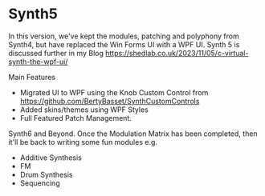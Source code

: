 # Synth5

In this version, we've kept the modules, patching and polyphony from Synth4, but have replaced the Win Forms UI with a WPF UI. Synth 5 is discussed further in my Blog https://shedlab.co.uk/2023/11/05/c-virtual-synth-the-wpf-ui/

Main Features
- Migrated UI to WPF using the Knob Custom Control from https://github.com/BertyBasset/SynthCustomControls
- Added skins/themes using WPF Styles
- Full Featured Patch Management.

Synth6 and Beyond. Once the Modulation Matrix has been completed, then it'll be back to writing some fun modules e.g.
- Additive Synthesis
- FM
- Drum Synthesis
- Sequencing

  
